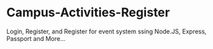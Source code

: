 # Campus-Activities-Register

Login, Register, and Register for event system ssing Node.JS, Express, Passport and More...
